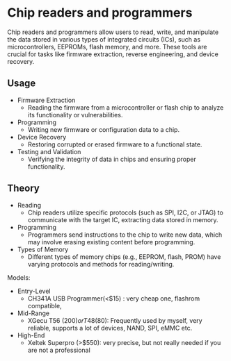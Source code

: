 # Chip readers and programmers

Chip readers and programmers  allow users to read, write, and manipulate the data stored in various types of integrated circuits (ICs), such as microcontrollers, EEPROMs, flash memory, and more. These tools are crucial for tasks like firmware extraction, reverse engineering, and device recovery.

## **Usage**

* Firmware Extraction
  * Reading the firmware from a microcontroller or flash chip to analyze its functionality or vulnerabilities.
* Programming
  * Writing new firmware or configuration data to a chip.
* Device Recovery
  * Restoring corrupted or erased firmware to a functional state.
* Testing and Validation
  * Verifying the integrity of data in chips and ensuring proper functionality.

## **Theory**

* Reading
  * Chip readers utilize specific protocols (such as SPI, I2C, or JTAG) to communicate with the target IC, extracting data stored in memory.
* Programming
  * Programmers send instructions to the chip to write new data, which may involve erasing existing content before programming.
* Types of Memory
  * Different types of memory chips (e.g., EEPROM, flash, PROM) have varying protocols and methods for reading/writing.

Models:

* Entry-Level
  * CH341A USB Programmer(<$15) : very cheap one, flashrom compatible,
* Mid-Range
  * XGecu T56 ($200) or T48 ($80): Frequently used by myself, very reliable, supports a lot of devices, NAND, SPI, eMMC etc.
* High-End
  * Xeltek Superpro (>$550): very precise, but not really needed if you are not a professional
